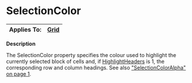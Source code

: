 




<h1 class="heading"><span class="name">SelectionColor</span></h1>

| Applies To: | [Grid](../a-z/grid.md) |
| --- | ---  |


**Description**


The SelectionColor property specifies the colour used to highlight the currently selected block of cells and, if [HighlightHeaders](../a-z/highlightheaders.md) is 1, the corresponding row and column headings. See also ["SelectionColorAlpha" on page 1](../a-z/selectioncoloralpha.md).



